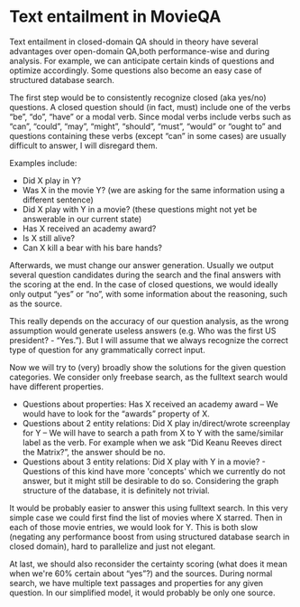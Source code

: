 Text entailment in MovieQA
=====

Text entailment in closed-domain QA should in theory have several
advantages over open-domain QA,both performance-wise and during analysis.
For example, we can anticipate certain kinds of questions and optimize accordingly.
Some questions also become an easy case of structured database search. 

The first step would be to consistently recognize closed (aka yes/no) questions.
A closed question should (in fact, must) include one of the verbs “be”,
“do”, “have” or a modal verb. Since modal verbs include verbs such as
 “can”, “could”, “may”, “might”, “should”, “must”, “would” or “ought to” and 
questions containing these verbs (except “can” in some cases) are usually 
difficult to answer, I will disregard them.

Examples include:
* Did X play in Y?
* Was X in the movie Y? (we are asking for the same information using a different sentence)
* Did X play with Y in a movie? (these questions might not yet be answerable in our current state)
* Has X received an academy award?
* Is X still alive?
* Can X kill a bear with his bare hands?

Afterwards, we must change our answer generation. Usually we output
several question candidates during the search and the final answers
with the scoring at the end. In the case of closed questions, we would 
ideally only output “yes” or “no”, with some information about the reasoning, 
such as the source. 

This really depends on the accuracy of our question analysis, as the wrong 
assumption would generate useless answers (e.g. Who was the first US president? - “Yes.”).
But I will assume that we always recognize the correct 
type of question for any grammatically correct input.

Now we will try to (very) broadly show the solutions for the given question categories.
 We consider only freebase search, as the fulltext search would have different properties.
* Questions about properties: Has X received an academy award – 
	We would have to look for the “awards” property of X.
* Questions about 2 entity relations: Did X play in/direct/wrote screenplay for Y – 
	We will have to search a path from X to Y with the same/similar label as the verb. 
For example when we ask “Did Keanu Reeves direct the Matrix?”, the answer should be no.
* Questions about 3 entity relations: Did X play with Y in a movie? - 
	Questions of this kind have more 'concepts' which we currently do not answer, 
	but it might still be desirable to do so. Considering the graph structure 
	of the database, it is definitely not trivial.
	
It would be probably easier to answer this using fulltext search. In 
this very simple case we could first find the list of movies where X starred. 
Then in each of those movie entries, we would look for Y. This is both slow 
(negating any performance boost from using structured database search in closed domain),
hard to parallelize and just not elegant.

At last, we should also reconsider the certainty scoring (what does it mean 
when we're 60% certain about “yes”?) and the sources. 
During normal search, we have multiple text passages and properties for any given question.
 In our simplified model, it would probably be only one source. 
